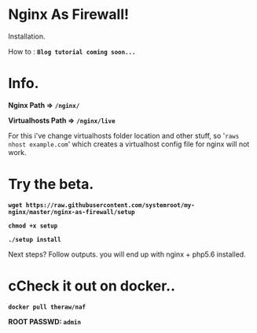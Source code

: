 # Nginx As Firewall!

Installation. 

How to : **`Blog tutorial coming soon...`**


# Info.

**Nginx Path =>** **`/nginx/`**

**Virtualhosts Path =>** **`/nginx/live`**

For this i've change virtualhosts folder location and other stuff, so '`raws nhost example.com`' which creates a virtualhost config file for nginx will not work.


# Try the beta.

**`wget https://raw.githubusercontent.com/systemroot/my-nginx/master/nginx-as-firewall/setup`**

**`chmod +x setup`**

**`./setup install`**

Next steps? Follow outputs. you will end up with nginx + php5.6 installed.

# cCheck it out on docker..

**`docker pull theraw/naf`**

**ROOT PASSWD: `admin`**
